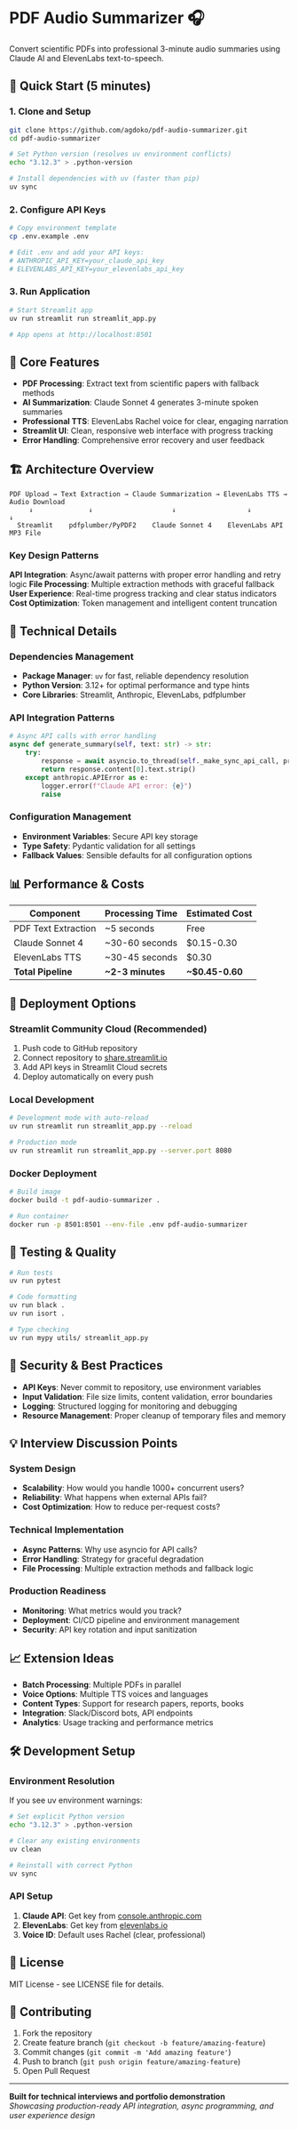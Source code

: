 # PDF Audio Summarizer 🎧

Convert scientific PDFs into professional 3-minute audio summaries using Claude AI and ElevenLabs text-to-speech.

## 🚀 Quick Start (5 minutes)

### 1. Clone and Setup
```bash
git clone https://github.com/agdoko/pdf-audio-summarizer.git
cd pdf-audio-summarizer

# Set Python version (resolves uv environment conflicts)
echo "3.12.3" > .python-version

# Install dependencies with uv (faster than pip)
uv sync
```

### 2. Configure API Keys
```bash
# Copy environment template
cp .env.example .env

# Edit .env and add your API keys:
# ANTHROPIC_API_KEY=your_claude_api_key
# ELEVENLABS_API_KEY=your_elevenlabs_api_key
```

### 3. Run Application
```bash
# Start Streamlit app
uv run streamlit run streamlit_app.py

# App opens at http://localhost:8501
```

## 🎯 Core Features

- **PDF Processing**: Extract text from scientific papers with fallback methods
- **AI Summarization**: Claude Sonnet 4 generates 3-minute spoken summaries  
- **Professional TTS**: ElevenLabs Rachel voice for clear, engaging narration
- **Streamlit UI**: Clean, responsive web interface with progress tracking
- **Error Handling**: Comprehensive error recovery and user feedback

## 🏗️ Architecture Overview

```
PDF Upload → Text Extraction → Claude Summarization → ElevenLabs TTS → Audio Download
     ↓              ↓                    ↓                  ↓              ↓
  Streamlit    pdfplumber/PyPDF2    Claude Sonnet 4    ElevenLabs API   MP3 File
```

### Key Design Patterns

**API Integration**: Async/await patterns with proper error handling and retry logic
**File Processing**: Multiple extraction methods with graceful fallback
**User Experience**: Real-time progress tracking and clear status indicators
**Cost Optimization**: Token management and intelligent content truncation

## 🔧 Technical Details

### Dependencies Management
- **Package Manager**: `uv` for fast, reliable dependency resolution
- **Python Version**: 3.12+ for optimal performance and type hints
- **Core Libraries**: Streamlit, Anthropic, ElevenLabs, pdfplumber

### API Integration Patterns
```python
# Async API calls with error handling
async def generate_summary(self, text: str) -> str:
    try:
        response = await asyncio.to_thread(self._make_sync_api_call, prompt)
        return response.content[0].text.strip()
    except anthropic.APIError as e:
        logger.error(f"Claude API error: {e}")
        raise
```

### Configuration Management
- **Environment Variables**: Secure API key storage
- **Type Safety**: Pydantic validation for all settings
- **Fallback Values**: Sensible defaults for all configuration options

## 📊 Performance & Costs

| Component | Processing Time | Estimated Cost |
|-----------|----------------|----------------|
| PDF Text Extraction | ~5 seconds | Free |
| Claude Sonnet 4 | ~30-60 seconds | $0.15-0.30 |
| ElevenLabs TTS | ~30-45 seconds | $0.30 |
| **Total Pipeline** | **~2-3 minutes** | **~$0.45-0.60** |

## 🚀 Deployment Options

### Streamlit Community Cloud (Recommended)
1. Push code to GitHub repository
2. Connect repository to [share.streamlit.io](https://share.streamlit.io)
3. Add API keys in Streamlit Cloud secrets
4. Deploy automatically on every push

### Local Development
```bash
# Development mode with auto-reload
uv run streamlit run streamlit_app.py --reload

# Production mode
uv run streamlit run streamlit_app.py --server.port 8080
```

### Docker Deployment
```bash
# Build image
docker build -t pdf-audio-summarizer .

# Run container
docker run -p 8501:8501 --env-file .env pdf-audio-summarizer
```

## 🧪 Testing & Quality

```bash
# Run tests
uv run pytest

# Code formatting
uv run black .
uv run isort .

# Type checking
uv run mypy utils/ streamlit_app.py
```

## 🔐 Security & Best Practices

- **API Keys**: Never commit to repository, use environment variables
- **Input Validation**: File size limits, content validation, error boundaries
- **Logging**: Structured logging for monitoring and debugging
- **Resource Management**: Proper cleanup of temporary files and memory

## 💡 Interview Discussion Points

### System Design
- **Scalability**: How would you handle 1000+ concurrent users?
- **Reliability**: What happens when external APIs fail?
- **Cost Optimization**: How to reduce per-request costs?

### Technical Implementation
- **Async Patterns**: Why use asyncio for API calls?
- **Error Handling**: Strategy for graceful degradation
- **File Processing**: Multiple extraction methods and fallback logic

### Production Readiness
- **Monitoring**: What metrics would you track?
- **Deployment**: CI/CD pipeline and environment management
- **Security**: API key rotation and input sanitization

## 📈 Extension Ideas

- **Batch Processing**: Multiple PDFs in parallel
- **Voice Options**: Multiple TTS voices and languages
- **Content Types**: Support for research papers, reports, books
- **Integration**: Slack/Discord bots, API endpoints
- **Analytics**: Usage tracking and performance metrics

## 🛠️ Development Setup

### Environment Resolution
If you see uv environment warnings:
```bash
# Set explicit Python version
echo "3.12.3" > .python-version

# Clear any existing environments
uv clean

# Reinstall with correct Python
uv sync
```

### API Setup
1. **Claude API**: Get key from [console.anthropic.com](https://console.anthropic.com)
2. **ElevenLabs**: Get key from [elevenlabs.io](https://elevenlabs.io)
3. **Voice ID**: Default uses Rachel (clear, professional)

## 📄 License

MIT License - see LICENSE file for details.

## 🤝 Contributing

1. Fork the repository
2. Create feature branch (`git checkout -b feature/amazing-feature`)
3. Commit changes (`git commit -m 'Add amazing feature'`)
4. Push to branch (`git push origin feature/amazing-feature`)
5. Open Pull Request

---

**Built for technical interviews and portfolio demonstration**  
*Showcasing production-ready API integration, async programming, and user experience design*